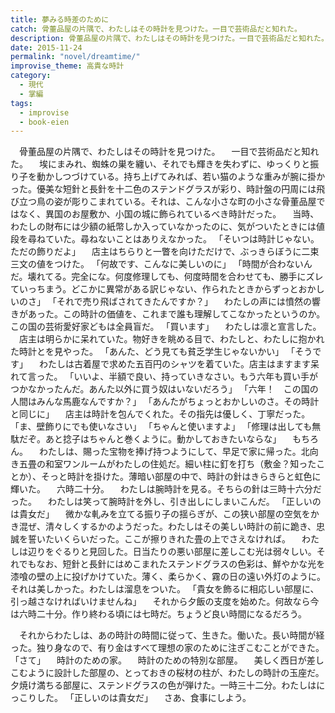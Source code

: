 ```yaml
---
title: 夢みる時差のために
catch: 骨董品屋の片隅で、わたしはその時計を見つけた。一目で芸術品だと知れた。
description: 骨董品屋の片隅で、わたしはその時計を見つけた。一目で芸術品だと知れた。埃にまみれ、蜘蛛の巣を纏い、それでも輝きを失わずに、ゆっくりと振り子を動かしつづけている。持ち上げてみれば、若い猫のような重みが腕に掛かった。優美な短針と長針を十二色のステンドグラスが彩り、時計盤の円周には飛び立つ鳥の姿が彫りこまれている。それは、こんな小さな町の小さな骨董品屋ではなく、異国のお屋敷か、小国の城に飾られているべき時計だった。
date: 2015-11-24
permalink: "novel/dreamtime/"
improvise_theme: 高貴な時計
category:
  - 現代
  - 掌編
tags:
  - improvise
  - book-eien
---
```


　骨董品屋の片隅で、わたしはその時計を見つけた。
　一目で芸術品だと知れた。
　埃にまみれ、蜘蛛の巣を纏い、それでも輝きを失わずに、ゆっくりと振り子を動かしつづけている。持ち上げてみれば、若い猫のような重みが腕に掛かった。優美な短針と長針を十二色のステンドグラスが彩り、時計盤の円周には飛び立つ鳥の姿が彫りこまれている。それは、こんな小さな町の小さな骨董品屋ではなく、異国のお屋敷か、小国の城に飾られているべき時計だった。
　当時、わたしの財布には少額の紙幣しか入っていなかったのに、気がついたときには値段を尋ねていた。尋ねないことはありえなかった。
「そいつは時計じゃない。ただの飾りだよ」
　店主はちらりと一瞥を向けただけで、ぶっきらぼうに二束三文の値をつけた。
「何故です、こんなに美しいのに」
「時間が合わないんだ。壊れてる。完全にな。何度修理しても、何度時間を合わせても、勝手にズレていっちまう。どこかに異常がある訳じゃない、作られたときからずっとおかしいのさ」
「それで売り飛ばされてきたんですか？」
　わたしの声には憤然の響きがあった。この時計の価値を、これまで誰も理解してこなかったというのか。この国の芸術愛好家どもは全員盲だ。
「買います」
　わたしは凛と宣言した。
　店主は明らかに呆れていた。物好きを眺める目で、わたしと、わたしに抱かれた時計とを見やった。
「あんた、どう見ても貧乏学生じゃないかい」
「そうです」
　わたしは古着屋で求めた五百円のシャツを着ていた。店主はますます呆れて言った。
「いいよ、半額で良い、持っていきなさい。もう六年も買い手がつかなかったんだ。あんた以外に買う奴はいないだろう」
「六年！　この国の人間はみんな馬鹿なんですか？」
「あんたがちょっとおかしいのさ。その時計と同じに」
　店主は時計を包んでくれた。その指先は優しく、丁寧だった。
「ま、壁飾りにでも使いなさい」
「ちゃんと使いますよ」
「修理は出しても無駄だぞ。あと捻子はちゃんと巻くように。動かしておきたいならな」
　もちろん。
　わたしは、賜った宝物を捧げ持つようにして、早足で家に帰った。北向き五畳の和室ワンルームがわたしの住処だ。細い柱に釘を打ち（敷金？知ったことか）、そっと時計を掛けた。薄暗い部屋の中で、時計の針はきらきらと虹色に輝いた。
　六時二十分。
　わたしは腕時計を見る。そちらの針は三時十六分だった。
　わたしは笑って腕時計を外し、引き出しにしまいこんだ。
「正しいのは貴女だ」
　微かな軋みを立てる振り子の揺らぎが、この狭い部屋の空気をかき混ぜ、清々しくするかのようだった。わたしはその美しい時計の前に跪き、忠誠を誓いたいくらいだった。ここが擦りきれた畳の上でさえなければ。
　わたしは辺りをぐるりと見回した。日当たりの悪い部屋に差しこむ光は弱々しい。それでもなお、短針と長針にはめこまれたステンドグラスの色彩は、鮮やかな光を漆喰の壁の上に投げかけていた。薄く、柔らかく、霧の日の遠い外灯のように。それは美しかった。わたしは溜息をついた。
「貴女を飾るに相応しい部屋に、引っ越さなければいけませんね」
　それから夕飯の支度を始めた。何故なら今は六時二十分。作り終わる頃には七時だ。ちょうど良い時間になるだろう。

　それからわたしは、あの時計の時間に従って、生きた。働いた。長い時間が経った。独り身なので、有り金はすべて理想の家のために注ぎこむことができた。
「さて」
　時計のための家。
　時計のための特別な部屋。
　美しく西日が差しこむように設計した部屋の、とっておきの桜材の柱が、わたしの時計の玉座だ。夕焼け満ちる部屋に、ステンドグラスの色が弾けた。一時三十二分。わたしはにっこりした。
「正しいのは貴女だ」
　さあ、食事にしよう。